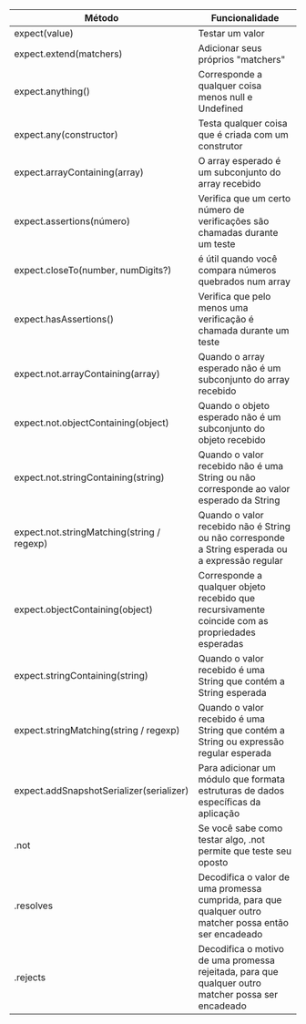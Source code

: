 |**Método**|**Funcionalidade**|
| - | - |
|expect(value)|Testar um valor|
|expect.extend(matchers)|Adicionar seus próprios "matchers"|
|expect.anything()|Corresponde a qualquer coisa menos null e Undefined|
|expect.any(constructor)|Testa qualquer coisa que é criada com um construtor|
|expect.arrayContaining(array)|O array esperado é um subconjunto do array recebido|
|expect.assertions(número)|Verifica que um certo número de verificações são chamadas durante um teste|
|expect.closeTo(number, numDigits?)|é útil quando você compara números quebrados num array|
|expect.hasAssertions()|Verifica que pelo menos uma verificação é chamada durante um teste|
|expect.not.arrayContaining(array)|Quando o array esperado não é um subconjunto do array recebido|
|expect.not.objectContaining(object)|Quando o objeto esperado não é um subconjunto do objeto recebido|
|expect.not.stringContaining(string)|Quando o valor recebido não é uma String ou não corresponde ao valor esperado da String|
|expect.not.stringMatching(string / regexp)|Quando o valor recebido não é String ou não corresponde a String esperada ou a expressão regular|
|expect.objectContaining(object)|Corresponde a qualquer objeto recebido que recursivamente coincide com as propriedades esperadas|
|expect.stringContaining(string)|Quando o valor recebido é uma String que contém a String esperada|
|expect.stringMatching(string / regexp)|Quando o valor recebido é uma String que contém a String ou expressão regular esperada|
|expect.addSnapshotSerializer(serializer)|Para adicionar um módulo que formata estruturas de dados específicas da aplicação|
|.not|Se você sabe como testar algo, .not permite que teste seu oposto|
|.resolves|Decodifica o valor de uma promessa cumprida, para que qualquer outro matcher possa então ser encadeado|
|.rejects|Decodifica o motivo de uma promessa rejeitada, para que qualquer outro matcher possa ser encadeado|
